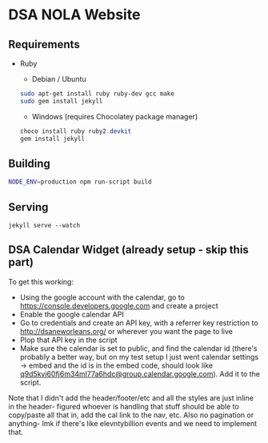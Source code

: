 # DSA NOLA Website

## Requirements
* Ruby
    
    * Debian / Ubuntu
    ```bash
    sudo apt-get install ruby ruby-dev gcc make
    sudo gem install jekyll
    ```
    * Windows (requires Chocolatey package manager)
    
    ```powershell
    choco install ruby ruby2.devkit
    gem install jekyll
    ```
## Building
    
```bash
NODE_ENV=production npm run-script build
```

## Serving 

```
jekyll serve --watch
```

## DSA Calendar Widget (already setup - skip this part)

To get this working:

* Using the google account with the calendar, go to https://console.developers.google.com and create a project
* Enable the google calendar API
* Go to credentials and create an API key, with a referrer key restriction to http://dsaneworleans.org/ or wherever you want the page to live
* Plop that API key in the script
* Make sure the calendar is set to public, and find the calendar id (there's probably a better way, but on my test setup I just went calendar settings -> embed and the id is in the embed code, should look like q9d5kvi60fj6m34ml77a6hdc@group.calendar.google.com). Add it to the script.

Note that I didn't add the header/footer/etc and all the styles are just inline in the header- figured whoever is handling that stuff should be able to copy/paste all that in, add the cal link to the nav, etc. Also no pagination or anything- lmk if there's like elevntybillion events and we need to implement that.
